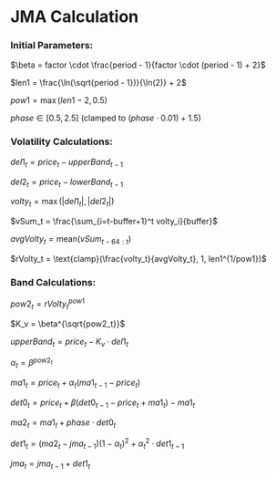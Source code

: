 # JMA Calculation

### Initial Parameters:

$\beta = factor \cdot \frac{period - 1}{factor \cdot (period - 1) + 2}$

$len1 = \frac{\ln(\sqrt{period - 1})}{\ln(2)} + 2$

$pow1 = \max(len1 - 2, 0.5)$

$phase \in [0.5, 2.5]$ (clamped to $(phase \cdot 0.01) + 1.5$)

### Volatility Calculations:

$del1_t = price_t - upperBand_{t-1}$

$del2_t = price_t - lowerBand_{t-1}$

$volty_t = \max(|del1_t|, |del2_t|)$

$vSum_t = \frac{\sum_{i=t-buffer+1}^t volty_i}{buffer}$

$avgVolty_t = \text{mean}(vSum_{t-64:t})$

$rVolty_t = \text{clamp}(\frac{volty_t}{avgVolty_t}, 1, len1^{1/pow1})$

### Band Calculations:

$pow2_t = rVolty_t^{pow1}$

$K_v = \beta^{\sqrt{pow2_t}}$


$upperBand_t = price_t - K_v \cdot del1_t$



$\alpha_t = \beta^{pow2_t}$

$ma1_t = price_t + \alpha_t(ma1_{t-1} - price_t)$

$det0_t = price_t + \beta(det0_{t-1} - price_t + ma1_t) - ma1_t$

$ma2_t = ma1_t + phase \cdot det0_t$

$det1_t = (ma2_t - jma_{t-1})(1-\alpha_t)^2 + \alpha_t^2 \cdot det1_{t-1}$

$jma_t = jma_{t-1} + det1_t$